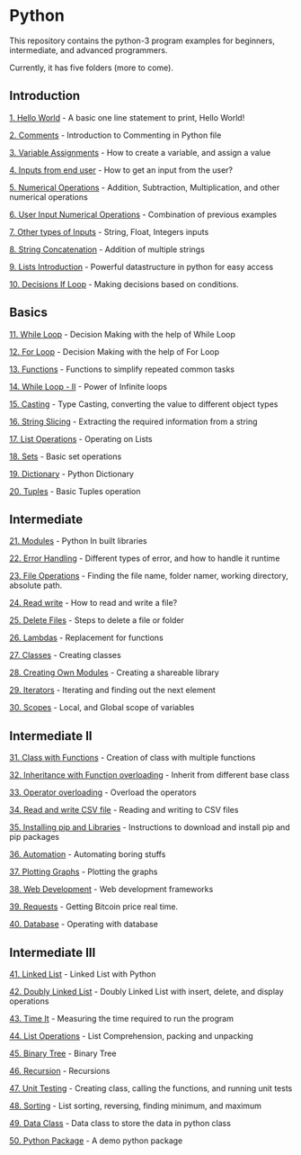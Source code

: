 # Python
This repository contains the python-3 program examples for beginners, intermediate, and advanced programmers.

Currently, it has five folders (more to come).

## Introduction

[1. Hello World](https://github.com/SiriSarah/Python/blob/main/1.%20Introduction/1.%20Hello_World.py) - A basic one line statement to print, Hello World!

[2. Comments](https://github.com/SiriSarah/Python/blob/main/1.%20Introduction/2.%20Comments.py) - Introduction to Commenting in Python file

[3. Variable Assignments](https://github.com/SiriSarah/Python/blob/main/1.%20Introduction/3.%20Variable_Assignment.py) - How to create a variable, and assign a value

[4. Inputs from end user](https://github.com/SiriSarah/Python/blob/main/1.%20Introduction/4.%20Input_from_User.py) - How to get an input from the user?

[5. Numerical Operations](https://github.com/SiriSarah/Python/blob/main/1.%20Introduction/5.%20Numerical_Operations.py) - Addition, Subtraction, Multiplication, and other numerical operations

[6. User Input Numerical Operations](https://github.com/SiriSarah/Python/blob/main/1.%20Introduction/6.%20User_Input_Numerical_Operations.py) - Combination of previous examples

[7. Other types of Inputs](https://github.com/SiriSarah/Python/blob/main/1.%20Introduction/7.%20Other_type_of_Inputs.py) - String, Float, Integers inputs

[8. String Concatenation](https://github.com/SiriSarah/Python/blob/main/1.%20Introduction/8.%20String_Concatenation.py) - Addition of multiple strings

[9. Lists Introduction](https://github.com/SiriSarah/Python/blob/main/1.%20Introduction/9.%20Lists_Introduction.py) - Powerful datastructure in python for easy access

[10. Decisions If Loop](https://github.com/SiriSarah/Python/blob/main/1.%20Introduction/10.%20Decisions_If_Loop.py) - Making decisions based on conditions.

## Basics

[11. While Loop](https://github.com/SiriSarah/Python/blob/main/2.%20Basics/11.%20While_Loop_part_1.py) - Decision Making with the help of While Loop

[12. For Loop](https://github.com/SiriSarah/Python/blob/main/2.%20Basics/12.%20For_Loop.py) - Decision Making with the help of For Loop

[13. Functions](https://github.com/SiriSarah/Python/blob/main/2.%20Basics/13.%20Functions.py) - Functions to simplify repeated common tasks

[14. While Loop - II](https://github.com/SiriSarah/Python/blob/main/2.%20Basics/14.%20While_Loop_part_2.py) - Power of Infinite loops

[15. Casting](https://github.com/SiriSarah/Python/blob/main/2.%20Basics/15.%20Casting.py) - Type Casting, converting the value to different object types

[16. String Slicing](https://github.com/SiriSarah/Python/blob/main/2.%20Basics/16.%20String_Slicing.py) - Extracting the required information from a string

[17. List Operations](https://github.com/SiriSarah/Python/blob/main/2.%20Basics/17.%20List.py) - Operating on Lists

[18. Sets](https://github.com/SiriSarah/Python/blob/main/2.%20Basics/18.%20Sets.py) - Basic set operations

[19. Dictionary](https://github.com/SiriSarah/Python/blob/main/2.%20Basics/19.%20Dictionary.py) - Python Dictionary

[20. Tuples](https://github.com/SiriSarah/Python/blob/main/2.%20Basics/20.%20Tuples.py) - Basic Tuples operation

## Intermediate

[21. Modules](https://github.com/SiriSarah/Python/blob/main/3.%20Intermediate/21.%20Modules.py) - Python In built libraries

[22. Error Handling](https://github.com/SiriSarah/Python/blob/main/3.%20Intermediate/22.%20Error_Handling.py) - Different types of error, and how to handle it runtime

[23. File Operations](https://github.com/SiriSarah/Python/blob/main/3.%20Intermediate/23.%20File_operations.py) - Finding the file name, folder namer, working directory, absolute path.

[24. Read write](https://github.com/SiriSarah/Python/blob/main/3.%20Intermediate/24.%20Read_Write.py) - How to read and write a file?

[25. Delete Files](https://github.com/SiriSarah/Python/blob/main/3.%20Intermediate/25.%20Delete_files.py) - Steps to delete a file or folder

[26. Lambdas](https://github.com/SiriSarah/Python/blob/main/3.%20Intermediate/26.%20Lambdas.py) - Replacement for functions

[27. Classes](https://github.com/SiriSarah/Python/blob/main/3.%20Intermediate/27.%20Classes.py) - Creating classes

[28. Creating Own Modules](https://github.com/SiriSarah/Python/blob/main/3.%20Intermediate/28.%20MyOwnModule.py) - Creating a shareable library

[29. Iterators](https://github.com/SiriSarah/Python/blob/main/3.%20Intermediate/29.%20Iterators.py) - Iterating and finding out the next element

[30. Scopes](https://github.com/SiriSarah/Python/blob/main/3.%20Intermediate/30.%20Scopes.py) - Local, and Global scope of variables

## Intermediate II

[31. Class with Functions](https://github.com/SiriSarah/Python/blob/main/4.%20Intermediate%20II/31.%20Class_with_functions.py) - Creation of class with multiple functions

[32. Inheritance with Function overloading](https://github.com/SiriSarah/Python/blob/main/4.%20Intermediate%20II/32.%20Inheritance.py) - Inherit from different base class

[33. Operator overloading](https://github.com/SiriSarah/Python/blob/main/4.%20Intermediate%20II/33.%20Operator_overloading.py) - Overload the operators

[34. Read and write CSV file](https://github.com/SiriSarah/Python/blob/main/4.%20Intermediate%20II/34.%20Reading_CSV.py) - Reading and writing to CSV files

[35. Installing pip and Libraries](https://github.com/SiriSarah/Python/blob/main/4.%20Intermediate%20II/35.%20Installing_Libraries.py) - Instructions to download and install pip and pip packages

[36. Automation](https://github.com/SiriSarah/Python/blob/main/4.%20Intermediate%20II/36.%20Automation.py) - Automating boring stuffs 

[37. Plotting Graphs](https://github.com/SiriSarah/Python/blob/main/4.%20Intermediate%20II/37.%20Plots.py) - Plotting the graphs

[38. Web Development](https://github.com/SiriSarah/Python/blob/main/4.%20Intermediate%20II/38.%20Flask.py) - Web development frameworks

[39. Requests](https://github.com/SiriSarah/Python/blob/main/4.%20Intermediate%20II/39.%20Requests.py) - Getting Bitcoin price real time. 

[40. Database](https://github.com/SiriSarah/Python/blob/main/4.%20Intermediate%20II/40.%20Database.py) - Operating with database 

## Intermediate III

[41. Linked List](https://github.com/SiriSarah/Python/blob/main/5.%20Intermediate%20III/41.%20Linked_List.py) - Linked List with Python

[42. Doubly Linked List](https://github.com/SiriSarah/Python/blob/main/5.%20Intermediate%20III/42.%20Doubly_Linked_List.py) - Doubly Linked List with insert, delete, and display operations

[43. Time It](https://github.com/SiriSarah/Python/blob/main/5.%20Intermediate%20III/43.%20Time_It.py) - Measuring the time required to run the program

[44. List Operations](https://github.com/SiriSarah/Python/blob/main/5.%20Intermediate%20III/44.%20List_Comprehension.py) - List Comprehension, packing and unpacking

[45. Binary Tree](https://github.com/SiriSarah/Python/blob/main/5.%20Intermediate%20III/45.%20Binary_Tree.py) - Binary Tree

[46. Recursion](https://github.com/SiriSarah/Python/blob/main/5.%20Intermediate%20III/46.%20Recursions.py) - Recursions

[47. Unit Testing](https://github.com/SiriSarah/Python/blob/main/5.%20Intermediate%20III/47.%20Testing.py) - Creating class, calling the functions, and running unit tests

[48. Sorting](https://github.com/SiriSarah/Python/blob/main/5.%20Intermediate%20III/48.%20Sorting.py) - List sorting, reversing, finding minimum, and maximum

[49. Data Class](https://github.com/SiriSarah/Python/blob/main/5.%20Intermediate%20III/49.%20Data_Classes.py) - Data class to store the data in python class

[50. Python Package](https://github.com/SiriSarah/Python/tree/main/5.%20Intermediate%20III/50.%20Python_Package) - A demo python package